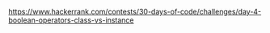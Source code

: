 https://www.hackerrank.com/contests/30-days-of-code/challenges/day-4-boolean-operators-class-vs-instance